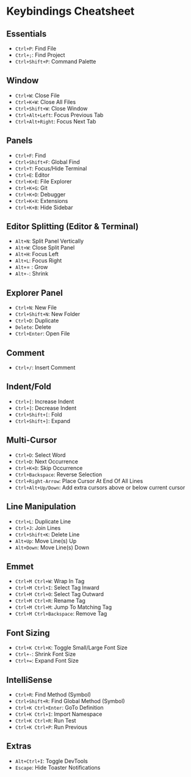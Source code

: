 # Keybindings Cheatsheet

## Essentials
- `Ctrl+P`: Find File
- `Ctrl+;`: Find Project
- `Ctrl+Shift+P`: Command Palette

## Window
- `Ctrl+W`: Close File
- `Ctrl+K+W`: Close All Files
- `Ctrl+Shift+W`: Close Window
- `Ctrl+Alt+Left`: Focus Previous Tab
- `Ctrl+Alt+Right`: Focus Next Tab

## Panels
- `Ctrl+F`: Find
- `Ctrl+Shift+F`: Global Find
- `Ctrl+T`: Focus/Hide Terminal
- `Ctrl+E`: Editor
- `Ctrl+K+E`: File Explorer
- `Ctrl+K+G`: Git
- `Ctrl+K+D`: Debugger
- `Ctrl+K+X`: Extensions
- `Ctrl+K+B`: Hide Sidebar

## Editor Splitting (Editor & Terminal)
- `Alt+N`: Split Panel Vertically
- `Alt+W`: Close Split Panel
- `Alt+H`: Focus Left
- `Alt+L`: Focus Right
- `Alt+`= : Grow
- `Alt+-`: Shrink

## Explorer Panel
- `Ctrl+N`: New File
- `Ctrl+Shift+N`: New Folder
- `Ctrl+D`: Duplicate
- `Delete`: Delete
- `Ctrl+Enter`: Open File

## Comment
- `Ctrl+/`: Insert Comment

## Indent/Fold
- `Ctrl+[`: Increase Indent
- `Ctrl+]`: Decrease Indent
- `Ctrl+Shift+[`: Fold
- `Ctrl+Shift+]`: Expand

## Multi-Cursor
- `Ctrl+D`: Select Word
- `Ctrl+D`: Next Occurrence
- `Ctrl+K+D`: Skip Occurrence
- `Ctrl+Backspace`: Reverse Selection
- `Ctrl+Right-Arrow`: Place Cursor At End Of All Lines
- `Ctrl+Alt+Up/Down`: Add extra cursors above or below current cursor

## Line Manipulation
- `Ctrl+L`: Duplicate Line
- `Ctrl+J`: Join Lines
- `Ctrl+Shift+K`: Delete Line
- `Alt+Up`: Move Line(s) Up
- `Alt+Down`: Move Line(s) Down

## Emmet
- `Ctrl+M Ctrl+W`: Wrap In Tag
- `Ctrl+M Ctrl+I`: Select Tag Inward
- `Ctrl+M Ctrl+O`: Select Tag Outward
- `Ctrl+M Ctrl+R`: Rename Tag
- `Ctrl+M Ctrl+M`: Jump To Matching Tag
- `Ctrl+M Ctrl+Backspace`: Remove Tag

## Font Sizing
- `Ctrl+K Ctrl+K`: Toggle Small/Large Font Size
- `Ctrl+-`: Shrink Font Size
- `Ctrl+=`: Expand Font Size

## IntelliSense
- `Ctrl+R`: Find Method (Symbol)
- `Ctrl+Shift+R`: Find Global Method (Symbol)
- `Ctrl+K Ctrl+Enter`: GoTo Definition
- `Ctrl+K Ctrl+I`: Import Namespace
- `Ctrl+K Ctrl+R`: Run Test
- `Ctrl+K Ctrl+P`: Run Previous

## Extras
- `Alt+Ctrl+I`: Toggle DevTools
- `Escape`: Hide Toaster Notifications
